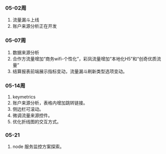 ### 05-02周
1. 流量漏斗上线
2. 账户来源分析正在开发

### 05-07周
1. 数据来源分析
2. 合作方流量增加“商务wifi-个性化”，彩凤流量增加“本地化H5”和“创奇优质流量”
3. 结算报表前端展示指标变动，流量漏斗刷新类型选项变动。

### 05-14周
1. keymetrics
2. 账户来源分析，表格内增加跳转链接。
3. 侧边栏可滚动。
4. 微调流量来源控件。
5. 优化折线图的交互方式。

### 05-21
1. node 服务监控方案探索。